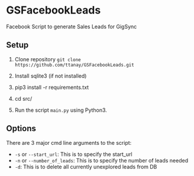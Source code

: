 # GSFacebookLeads
Facebook Script to generate Sales Leads for GigSync

## Setup

1. Clone repository `git clone https://github.com/ttanay/GSFacebookLeads.git`

2. Install sqlite3 (if not installed)

3. pip3 install -r requirements.txt

4. cd src/

5. Run the script `main.py` using Python3.


## Options

There are 3 major cmd line arguments to the script:
* `-s` or `--start_url`: This is to specify the start_url
* `-n` or `--number_of_leads`: This is to specify the number of leads needed
* `-d`: This is to delete all currently unexplored leads from DB

